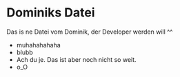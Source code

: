 # Dominiks Datei

Das is ne Datei vom Dominik, der Developer werden will ^^

- muhahahahaha
- blubb
- Ach du je. Das ist aber noch nicht so weit.
- o_O
